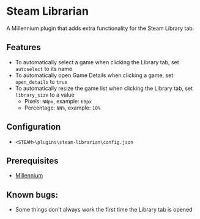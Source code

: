 # Steam Librarian

A Millennium plugin that adds extra functionality for the Steam Library tab.

## Features
- To automatically select a game when clicking the Library tab, set `autoselect` to its name
- To automatically open Game Details when clicking a game, set `open_details` to `true`
- To automatically resize the game list when clicking the Library tab, set `library_size` to a value
    - Pixels: `NNpx`, example: `60px`
    - Percentage: `NN%`, example: `10%`

## Configuration
- `<STEAM>\plugins\steam-librarian\config.json`

## Prerequisites
- [Millennium](https://steambrew.app/)

## Known bugs:
- Some things don't always work the first time the Library tab is opened

